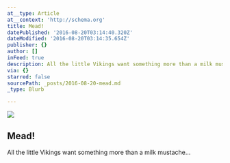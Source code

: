 ```yaml
---
at__type: Article
at__context: 'http://schema.org'
title: Mead!
datePublished: '2016-08-20T03:14:40.320Z'
dateModified: '2016-08-20T03:14:35.654Z'
publisher: {}
author: []
inFeed: true
description: All the little Vikings want something more than a milk mustache…
via: {}
starred: false
sourcePath: _posts/2016-08-20-mead.md
_type: Blurb

---
```

<article style=""><img src="https://the-grid-user-content.s3-us-west-2.amazonaws.com/0a347026-6b9d-4cc6-b190-38ddbc19b264.jpg" /><h1>Mead!</h1></article>

All the little Vikings want something more than a milk mustache...